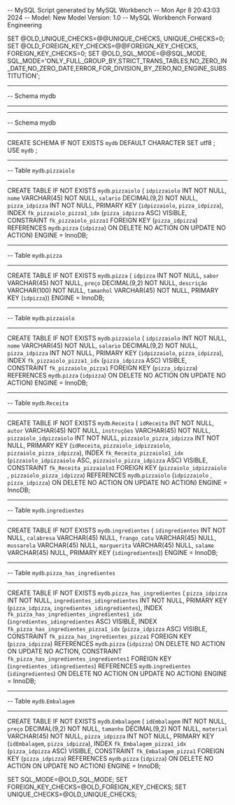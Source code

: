 -- MySQL Script generated by MySQL Workbench
-- Mon Apr  8 20:43:03 2024
-- Model: New Model    Version: 1.0
-- MySQL Workbench Forward Engineering

SET @OLD_UNIQUE_CHECKS=@@UNIQUE_CHECKS, UNIQUE_CHECKS=0;
SET @OLD_FOREIGN_KEY_CHECKS=@@FOREIGN_KEY_CHECKS, FOREIGN_KEY_CHECKS=0;
SET @OLD_SQL_MODE=@@SQL_MODE, SQL_MODE='ONLY_FULL_GROUP_BY,STRICT_TRANS_TABLES,NO_ZERO_IN_DATE,NO_ZERO_DATE,ERROR_FOR_DIVISION_BY_ZERO,NO_ENGINE_SUBSTITUTION';

-- -----------------------------------------------------
-- Schema mydb
-- -----------------------------------------------------

-- -----------------------------------------------------
-- Schema mydb
-- -----------------------------------------------------
CREATE SCHEMA IF NOT EXISTS `mydb` DEFAULT CHARACTER SET utf8 ;
USE `mydb` ;

-- -----------------------------------------------------
-- Table `mydb`.`pizzaiolo`
-- -----------------------------------------------------
CREATE TABLE IF NOT EXISTS `mydb`.`pizzaiolo` (
  `idpizzaiolo` INT NOT NULL,
  `nome` VARCHAR(45) NOT NULL,
  `salario` DECIMAL(9,2) NOT NULL,
  `pizza_idpizza` INT NOT NULL,
  PRIMARY KEY (`idpizzaiolo`, `pizza_idpizza`),
  INDEX `fk_pizzaiolo_pizza1_idx` (`pizza_idpizza` ASC) VISIBLE,
  CONSTRAINT `fk_pizzaiolo_pizza1`
    FOREIGN KEY (`pizza_idpizza`)
    REFERENCES `mydb`.`pizza` (`idpizza`)
    ON DELETE NO ACTION
    ON UPDATE NO ACTION)
ENGINE = InnoDB;


-- -----------------------------------------------------
-- Table `mydb`.`pizza`
-- -----------------------------------------------------
CREATE TABLE IF NOT EXISTS `mydb`.`pizza` (
  `idpizza` INT NOT NULL,
  `sabor` VARCHAR(45) NOT NULL,
  `preço` DECIMAL(9,2) NOT NULL,
  `descrição` VARCHAR(100) NOT NULL,
  `tamanhol` VARCHAR(45) NOT NULL,
  PRIMARY KEY (`idpizza`))
ENGINE = InnoDB;


-- -----------------------------------------------------
-- Table `mydb`.`pizzaiolo`
-- -----------------------------------------------------
CREATE TABLE IF NOT EXISTS `mydb`.`pizzaiolo` (
  `idpizzaiolo` INT NOT NULL,
  `nome` VARCHAR(45) NOT NULL,
  `salario` DECIMAL(9,2) NOT NULL,
  `pizza_idpizza` INT NOT NULL,
  PRIMARY KEY (`idpizzaiolo`, `pizza_idpizza`),
  INDEX `fk_pizzaiolo_pizza1_idx` (`pizza_idpizza` ASC) VISIBLE,
  CONSTRAINT `fk_pizzaiolo_pizza1`
    FOREIGN KEY (`pizza_idpizza`)
    REFERENCES `mydb`.`pizza` (`idpizza`)
    ON DELETE NO ACTION
    ON UPDATE NO ACTION)
ENGINE = InnoDB;


-- -----------------------------------------------------
-- Table `mydb`.`Receita`
-- -----------------------------------------------------
CREATE TABLE IF NOT EXISTS `mydb`.`Receita` (
  `idReceita` INT NOT NULL,
  `autor` VARCHAR(45) NOT NULL,
  `instruções` VARCHAR(45) NOT NULL,
  `pizzaiolo_idpizzaiolo` INT NOT NULL,
  `pizzaiolo_pizza_idpizza` INT NOT NULL,
  PRIMARY KEY (`idReceita`, `pizzaiolo_idpizzaiolo`, `pizzaiolo_pizza_idpizza`),
  INDEX `fk_Receita_pizzaiolo1_idx` (`pizzaiolo_idpizzaiolo` ASC, `pizzaiolo_pizza_idpizza` ASC) VISIBLE,
  CONSTRAINT `fk_Receita_pizzaiolo1`
    FOREIGN KEY (`pizzaiolo_idpizzaiolo` , `pizzaiolo_pizza_idpizza`)
    REFERENCES `mydb`.`pizzaiolo` (`idpizzaiolo` , `pizza_idpizza`)
    ON DELETE NO ACTION
    ON UPDATE NO ACTION)
ENGINE = InnoDB;


-- -----------------------------------------------------
-- Table `mydb`.`ingredientes`
-- -----------------------------------------------------
CREATE TABLE IF NOT EXISTS `mydb`.`ingredientes` (
  `idingredientes` INT NOT NULL,
  `calabresa` VARCHAR(45) NULL,
  `frango_catu` VARCHAR(45) NULL,
  `mussarela` VARCHAR(45) NULL,
  `marguerita` VARCHAR(45) NULL,
  `salame` VARCHAR(45) NULL,
  PRIMARY KEY (`idingredientes`))
ENGINE = InnoDB;


-- -----------------------------------------------------
-- Table `mydb`.`pizza_has_ingredientes`
-- -----------------------------------------------------
CREATE TABLE IF NOT EXISTS `mydb`.`pizza_has_ingredientes` (
  `pizza_idpizza` INT NOT NULL,
  `ingredientes_idingredientes` INT NOT NULL,
  PRIMARY KEY (`pizza_idpizza`, `ingredientes_idingredientes`),
  INDEX `fk_pizza_has_ingredientes_ingredientes1_idx` (`ingredientes_idingredientes` ASC) VISIBLE,
  INDEX `fk_pizza_has_ingredientes_pizza1_idx` (`pizza_idpizza` ASC) VISIBLE,
  CONSTRAINT `fk_pizza_has_ingredientes_pizza1`
    FOREIGN KEY (`pizza_idpizza`)
    REFERENCES `mydb`.`pizza` (`idpizza`)
    ON DELETE NO ACTION
    ON UPDATE NO ACTION,
  CONSTRAINT `fk_pizza_has_ingredientes_ingredientes1`
    FOREIGN KEY (`ingredientes_idingredientes`)
    REFERENCES `mydb`.`ingredientes` (`idingredientes`)
    ON DELETE NO ACTION
    ON UPDATE NO ACTION)
ENGINE = InnoDB;


-- -----------------------------------------------------
-- Table `mydb`.`Embalagem`
-- -----------------------------------------------------
CREATE TABLE IF NOT EXISTS `mydb`.`Embalagem` (
  `idEmbalagem` INT NOT NULL,
  `preço` DECIMAL(9,2) NOT NULL,
  `tamanho` DECIMAL(9,2) NOT NULL,
  `material` VARCHAR(45) NOT NULL,
  `pizza_idpizza` INT NOT NULL,
  PRIMARY KEY (`idEmbalagem`, `pizza_idpizza`),
  INDEX `fk_Embalagem_pizza1_idx` (`pizza_idpizza` ASC) VISIBLE,
  CONSTRAINT `fk_Embalagem_pizza1`
    FOREIGN KEY (`pizza_idpizza`)
    REFERENCES `mydb`.`pizza` (`idpizza`)
    ON DELETE NO ACTION
    ON UPDATE NO ACTION)
ENGINE = InnoDB;


SET SQL_MODE=@OLD_SQL_MODE;
SET FOREIGN_KEY_CHECKS=@OLD_FOREIGN_KEY_CHECKS;
SET UNIQUE_CHECKS=@OLD_UNIQUE_CHECKS;
